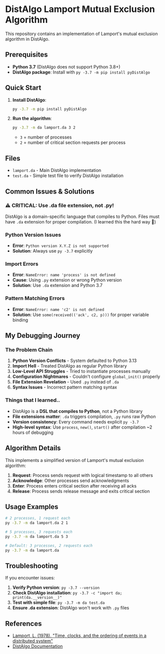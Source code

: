 # DistAlgo Lamport Mutual Exclusion Algorithm

This repository contains an implementation of Lamport's mutual exclusion algorithm in DistAlgo.

## Prerequisites

- **Python 3.7** (DistAlgo does not support Python 3.8+)
- **DistAlgo package**: Install with `py -3.7 -m pip install pyDistAlgo`

## Quick Start

1. **Install DistAlgo**:
   ```bash
   py -3.7 -m pip install pyDistAlgo
   ```

2. **Run the algorithm**:
   ```bash
   py -3.7 -m da lamport.da 3 2
   ```
   - `3` = number of processes
   - `2` = number of critical section requests per process

## Files

- `lamport.da` - Main DistAlgo implementation
- `test.da` - Simple test file to verify DistAlgo installation

## Common Issues & Solutions

### ⚠️ **CRITICAL: Use .da file extension, not .py!**

DistAlgo is a domain-specific language that compiles to Python. Files must have `.da` extension for proper compilation. (I learned this the hard way 🤣)

### Python Version Issues
- **Error**: `Python version X.Y.Z is not supported`
- **Solution**: Always use `py -3.7` explicitly

### Import Errors
- **Error**: `NameError: name 'process' is not defined`
- **Cause**: Using `.py` extension or wrong Python version
- **Solution**: Use `.da` extension and Python 3.7

### Pattern Matching Errors
- **Error**: `NameError: name 'c2' is not defined`
- **Solution**: Use `some(received(('ack', c2, p)))` for proper variable binding

## My Debugging Journey

### The Problem Chain
1. **Python Version Conflicts** - System defaulted to Python 3.13
2. **Import Hell** - Treated DistAlgo as regular Python library
3. **Low-Level API Struggles** - Tried to instantiate processes manually
4. **Configuration Nightmares** - Couldn't configure `global_init()` properly
5. **File Extension Revelation** - Used `.py` instead of `.da`
6. **Syntax Issues** - Incorrect pattern matching syntax

### Things that I learned..
- DistAlgo is a **DSL that compiles to Python**, not a Python library
- **File extensions matter**: `.da` triggers compilation, `.py` runs raw Python
- **Version consistency**: Every command needs explicit `py -3.7`
- **High-level syntax**: Use `process`, `new()`, `start()` after compilation
~2 hours of debugging 

## Algorithm Details

This implements a simplified version of Lamport's mutual exclusion algorithm:

1. **Request**: Process sends request with logical timestamp to all others
2. **Acknowledge**: Other processes send acknowledgments
3. **Enter**: Process enters critical section after receiving all acks
4. **Release**: Process sends release message and exits critical section

## Usage Examples

```bash
# 2 processes, 1 request each
py -3.7 -m da lamport.da 2 1

# 5 processes, 3 requests each  
py -3.7 -m da lamport.da 5 3

# Default: 3 processes, 2 requests each
py -3.7 -m da lamport.da
```

## Troubleshooting

If you encounter issues:

1. **Verify Python version**: `py -3.7 --version`
2. **Check DistAlgo installation**: `py -3.7 -c "import da; print(da.__version__)"`
3. **Test with simple file**: `py -3.7 -m da test.da`
4. **Ensure .da extension**: DistAlgo won't work with `.py` files

## References

- [Lamport, L. (1978). "Time, clocks, and the ordering of events in a distributed system"](https://lamport.azurewebsites.net/pubs/time-clocks.pdf)
- [DistAlgo Documentation](https://github.com/DistAlgo/distalgo)
